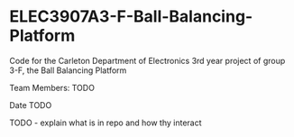 # ELEC3907A3-F-Ball-Balancing-Platform
Code for the Carleton Department of Electronics 3rd year project of group 3-F, the Ball Balancing Platform

Team Members:
TODO

Date TODO

TODO - explain what is in repo and how thy interact
